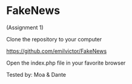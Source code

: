 # FakeNews
(Assignment 1)

 Clone the repository to your computer
 
 https://github.com/emilvictor/FakeNews
 
 Open the index.php file in your favorite browser
 
 Tested by: Moa & Dante

